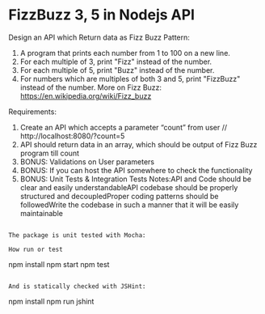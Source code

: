 # FizzBuzz 3, 5 in Nodejs API
Design an API which Return data as Fizz Buzz Pattern:
 1. A program that prints each number from 1 to 100 on a new line.
 2. For each multiple of 3, print "Fizz" instead of the number.
 3. For each multiple of 5, print "Buzz" instead of the number.
 4. For numbers which are multiples of both 3 and 5, print "FizzBuzz" instead of the number.
More on Fizz Buzz: https://en.wikipedia.org/wiki/Fizz_buzz

Requirements:
 1. Create an API which accepts a parameter “count” from user // http://localhost:8080/?count=5
 2. API should return data in an array, which should be output of Fizz Buzz program till count
 3. BONUS: Validations on User parameters
 4. BONUS: If you can host the API somewhere to check the functionality
 5. BONUS: Unit Tests & Integration Tests
Notes:API and Code should be clear and easily understandableAPI codebase should be properly structured and decoupledProper coding patterns should be followedWrite the codebase in such a manner that it will be easily maintainable
```

The package is unit tested with Mocha:

How run or test
```
npm install
npm start
npm test
```

And is statically checked with JSHint:

```
npm install
npm run jshint


